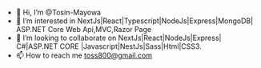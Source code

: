 - 👋 Hi, I’m @Tosin-Mayowa
- 👀 I’m interested in NextJs|React|Typescript|NodeJs|Express|MongoDB| ASP.NET Core Web Api,MVC,Razor Page
- 💞️ I’m looking to collaborate on NextJs|React|NodeJs|Express| C#|ASP.NET CORE |Javascript|NestJs|Sass|Html|CSS3.
- 📫 How to reach me toss800@gmail.com

<!---
Tosin-Mayowa/Tosin-Mayowa is a ✨ special ✨ repository because its `README.md` (this file) appears on your GitHub profile.
You can click the Preview link to take a look at your changes.
--->
